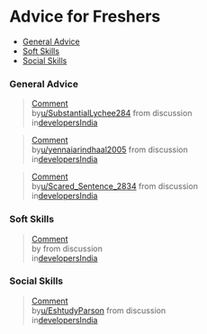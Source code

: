<!-- omit from toc -->
# Advice for Freshers

- [General Advice](#general-advice)
- [Soft Skills](#soft-skills)
- [Social Skills](#social-skills)

### General Advice

<blockquote class="reddit-embed-bq" data-embed-showtitle="true" data-embed-context="1" data-embed-depth="2" data-embed-height="740"><a href="https://www.reddit.com/r/developersIndia/comments/1g40a9z/comment/lrzxpvo/">Comment</a><br> by<a href="https://www.reddit.com/user/SubstantialLychee284/">u/SubstantialLychee284</a> from discussion<a href="https://www.reddit.com/r/developersIndia/comments/1g40a9z/to_all_the_developers_who_made_it_how_did_you_do/"></a><br> in<a href="https://www.reddit.com/r/developersIndia/">developersIndia</a></blockquote><script async="" src="https://embed.reddit.com/widgets.js" charset="UTF-8"></script>


<blockquote class="reddit-embed-bq" data-embed-showtitle="true" data-embed-context="1" data-embed-depth="2" data-embed-height="1067"><a href="https://www.reddit.com/r/developersIndia/comments/1bobrc8/comment/kwo2yv4/">Comment</a><br> by<a href="https://www.reddit.com/user/yennaiarindhaal2005/">u/yennaiarindhaal2005</a> from discussion<a href="https://www.reddit.com/r/developersIndia/comments/1bobrc8/what_did_you_notice_in_those_top_1_developers/"></a><br> in<a href="https://www.reddit.com/r/developersIndia/">developersIndia</a></blockquote><script async="" src="https://embed.reddit.com/widgets.js" charset="UTF-8"></script>

<blockquote class="reddit-embed-bq" data-embed-showtitle="true" data-embed-height="666"><a href="https://www.reddit.com/r/developersIndia/comments/147puva/comment/jnwo0iz/">Comment</a><br> by<a href="https://www.reddit.com/user/Scared_Sentence_2834/">u/Scared_Sentence_2834</a> from discussion<a href="https://www.reddit.com/r/developersIndia/comments/147puva/how_to_find_my_nich%c3%a9/"></a><br> in<a href="https://www.reddit.com/r/developersIndia/">developersIndia</a></blockquote><script async="" src="https://embed.reddit.com/widgets.js" charset="UTF-8"></script>

### Soft Skills

<blockquote class="reddit-embed-bq" data-embed-context="1" data-embed-depth="2" data-embed-height="1204"><a href="https://www.reddit.com/r/developersIndia/comments/1c9l1qn/comment/l0n0k1u/">Comment</a><br> by<a href=""></a> from discussion<a href="https://www.reddit.com/r/developersIndia/comments/1c9l1qn/deleted_by_user/"></a><br> in<a href="https://www.reddit.com/r/developersIndia/">developersIndia</a></blockquote><script async="" src="https://embed.reddit.com/widgets.js" charset="UTF-8"></script>
</li>

### Social Skills

<blockquote class="reddit-embed-bq" data-embed-showtitle="true" data-embed-context="1" data-embed-depth="2" data-embed-height="3450"><a href="https://www.reddit.com/r/developersIndia/comments/1fbp4o4/comment/lotc2re/">Comment</a><br> by<a href="https://www.reddit.com/user/EshtudyParson/">u/EshtudyParson</a> from discussion<a href="https://www.reddit.com/r/developersIndia/comments/1fbp4o4/never_worked_so_formally_with_people_first_time/"></a><br> in<a href="https://www.reddit.com/r/developersIndia/">developersIndia</a></blockquote><script async="" src="https://embed.reddit.com/widgets.js" charset="UTF-8"></script>

